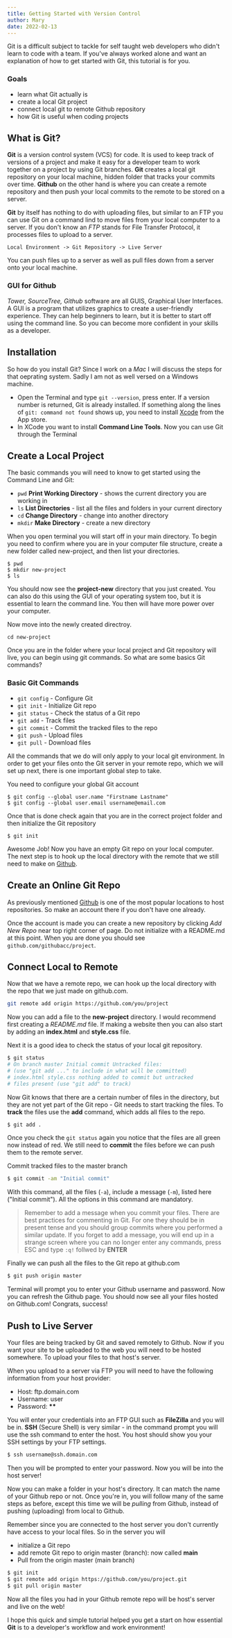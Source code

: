 ```yaml
---
title: Getting Started with Version Control
author: Mary
date: 2022-02-13
---
```


Git is a difficult subject to tackle for self taught web developers who didn't learn to code with a team. If you've always worked alone and want an explanation of how to get started with Git, this tutorial is for you.

### Goals

- learn what Git actually is
- create a local Git project
- connect local git to remote Github repository
- how Git is useful when coding projects

## What is Git?

**Git** is a version control system (VCS) for code. It is used to keep track of versions of a project and make it easy for a developer team to work together on a project by using Git branches. **Git** creates a local git repository on your local machine, hidden folder that tracks your commits over time. **Github** on the other hand is where you can create a remote repository and then push your local commits to the remote to be stored on a server.

**Git** by itself has nothing to do with uploading files, but similar to an FTP you can use Git on a command lind to move files from your local computer to a server. If you don't know an _FTP_ stands for File Transfer Protocol, it processes files to upload to a server.

`Local Environment -> Git Repository -> Live Server`

You can push files up to a server as well as pull files down from a server onto your local machine.

### GUI for Github

_Tower, SourceTree, Github_ software are all GUIS, Graphical User Interfaces. A GUI is a program that utilizes graphics to create a user-friendly experience. They can help beginners to learn, but it is better to start off using the command line. So you can become more confident in your skills as a developer.

## Installation

So how do you install Git? Since I work on a _Mac_ I will discuss the steps for that oeprating system. Sadly I am not as well versed on a Windows machine.

- Open the Terminal and type `git --version`, press enter. If a version number is returned, Git is already installed. If something along the lines of `git: command not found` shows up, you need to install [Xcode](https://developer.apple.com/xcode/) from the App store.
- In XCode you want to install **Command Line Tools**. Now you can use Git through the Terminal

## Create a Local Project

The basic commands you will need to know to get started using the Command Line and Git:

- `pwd` **Print Working Directory** - shows the current directory you are working in
- `ls` **List Directories** - list all the files and folders in your current directory
- `cd` **Change Directory** - change into another directory
- `mkdir` **Make Directory** - create a new directory

When you open terminal you will start off in your main directory. To begin you need to confirm where you are in your computer file structure, create a new folder called new-project, and then list your directories.

```shell:title=terminal
$ pwd
$ mkdir new-project
$ ls
```

You should now see the **project-new** directory that you just created. You can also do this using the GUI of your operating system too, but it is essential to learn the command line. You then will have more power over your computer.

Now move into the newly created directroy.

```bash:title=terminal
cd new-project
```

Once you are in the folder where your local project and Git repository will live, you can begin using git commands. So what are some basics Git commands?

### Basic Git Commands

- `git config` - Configure Git
- `git init` - Initialize Git repo
- `git status` - Check the status of a Git repo
- `git add` - Track files
- `git commit` - Commit the tracked files to the repo
- `git push` - Upload files
- `git pull` - Download files

All the commands that we do will only apply to your local git environment. In order to get your files onto the Git server in your remote repo, which we will set up next, there is one important global step to take.

You need to configure your global Git account

```bash:title=terminal
$ git config --global user.name "Firstname Lastname"
$ git config --global user.email username@email.com
```

Once that is done check again that you are in the correct project folder and then initialize the Git repository

```bash:title=terminal
$ git init
```

Awesome Job! Now you have an empty Git repo on your local computer. The next step is to hook up the local directory with the remote that we still need to make on [Github](https://github.com/).

## Create an Online Git Repo

As previously mentioned [Github](https://github.com/) is one of the most popular locations to host repositories. So make an account there if you don't have one already.

Once the account is made you can create a new repository by clicking _Add New Repo_ near top right corner of page. Do not initialize with a README.md at this point. When you are done you should see `github.com/githubacc/project`.

## Connect Local to Remote

Now that we have a remote repo, we can hook up the local directory with the repo that we just made on github.com.

```bash
git remote add origin https://github.com/you/project
```

Now you can add a file to the **new-project** directory. I would recommend first creating a _README.md_ file. If making a website then you can also start by adding an **index.html** and **style.css** file.

Next it is a good idea to check the status of your local git repository.

```bash
$ git status
# On branch master Initial commit Untracked files:
# (use "git add ..." to include in what will be committed)
# index.html style.css nothing added to commit but untracked
# files present (use "git add" to track)
```

Now Git knows that there are a certain number of files in the directory, but they are not yet part of the Git repo - Git needs to start tracking the files. To **track** the files use the **add** command, which adds all files to the repo.

```bash
$ git add .
```

Once you check the `git status` again you notice that the files are all green now instead of red. We still need to **commit** the files before we can push them to the remote server.

Commit tracked files to the master branch

```bash
$ git commit -am "Initial commit"
```

With this command, all the files (`-a`), include a message (`-m`), listed here ("Initial commit"). All the options in this command are mandatory.

> Remember to add a message when you commit your files. There are best practices for commenting in Git. For one they should be in present tense and you should group commits where you performed a similar update. If you forget to add a message, you will end up in a strange screen where you can no longer enter any commands, press ESC and type `:q!` follwed by **ENTER**

Finally we can push all the files to the Git repo at github.com

```bash
$ git push origin master
```

Terminal will prompt you to enter your Github username and password. Now you can refresh the Github page. You should now see all your files hosted on Github.com! Congrats, success!

## Push to Live Server

Your files are being tracked by Git and saved remotely to Github. Now if you want your site to be uploaded to the web you will need to be hosted somewhere. To upload your files to that host's server.

When you upload to a server via FTP you will need to have the following information from your host provider:

- Host: ftp.domain.com
- Username: user
- Password: **\*\***

You will enter your credentials into an FTP GUI such as **FileZilla** and you will be in. **SSH** (Secure Shell) is very similar - in the command prompt you will use the ssh command to enter the host. You host should show you your SSH settings by your FTP settings.

```bash
$ ssh username@ssh.domain.com
```

Then you will be prompted to enter your password. Now you will be into the host server!

Now you can make a folder in your host's directory. It can match the name of your Github repo or not. Once you're in, you will follow many of the same steps as before, except this time we will be _pulling_ from Github, instead of pushing (uploading) from local to Github.

Remember since you are connected to the host server you don't currently have access to your local files. So in the server you will

- initialize a Git repo
- add remote Git repo to origin master (branch): now called **main**
- Pull from the origin master (main branch)

```bash
$ git init
$ git remote add origin https://github.com/you/project.git
$ git pull origin master
```

Now all the files you had in your Github remote repo will be host's server and live on the web!

I hope this quick and simple tutorial helped you get a start on how essential **Git** is to a developer's workflow and work environment!

